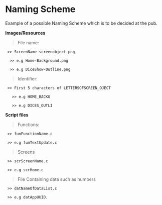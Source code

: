 # Naming Scheme
Example of a possible Naming Scheme which is to be decided at the pub.

**Images/Resources**

  > File name:
  
     >> ScreenName-screenobject.png
    
      >> e.g Home-Background.png
      
      >> e.g DiceShow-Outline.png
      
  > Identifier:
  
     >> First 5 characters of LETTERSOFSCREEN_OJECT
    
       >> e.g HOME_BACKG
    
       >> e.g DICES_OUTLI
      
 **Script files**

  > Functions:

     >> funFunctionName.c
    
     >> e.g funTextUpdate.c
  
  > Screens
  
     >> scrScreenName.c
    
     >> e.g scrHome.c
    
  > File Containing data such as numbers
  
     >> datNameOfDataList.c
    
     >> e.g datAppUUID.
   
